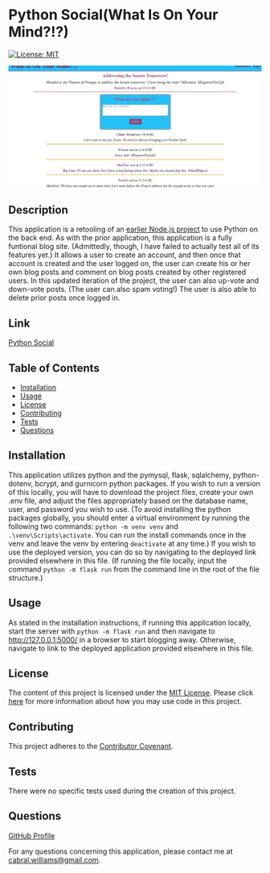# Python Social(What Is On Your Mind?!?)

  [![License: MIT](https://img.shields.io/badge/License-MIT-yellow.svg)](https://opensource.org/licenses/MIT)

  ![Beware the Ides of March!](./assets/images/caesar_screen.jpg)

  ## Description
  This application is a retooling of an [earlier Node.js project](https://github.com/cabralwilliams/what-is-on-your-mind) to use Python on the back end.
  As with the prior application, this application is a fully funtional blog site.  (Admittedly, though, I have failed to actually test all of its features yet.)  It allows a user to create an account, and then once that account is created and the user logged on, the user can create his or her own blog posts and comment on blog posts created by other registered users.  In this updated iteration of the project, the user can also up-vote and down-vote posts.  (The user can also spam voting!)  The user is also able to delete prior posts once logged in.
  
  ## Link
  [Python Social](https://slithering-python-social-7.herokuapp.com/)
  
  ## Table of Contents
  
  * [Installation](#installation)
  * [Usage](#usage)
  * [License](#license)
  * [Contributing](#contributing)
  * [Tests](#tests)
  * [Questions](#questions)
  
  ## Installation
  
  This application utilizes python and the pymysql, flask, sqlalchemy, python-dotenv, bcrypt, and gurnicorn python packages.  If you wish to run a version of this locally, you will have to download the project files, create your own .env file, and adjust the files appropriately based on the database name, user, and password you wish to use.  (To avoid installing the python packages globally, you should enter a virtual environment by running the following two commands: `python -m venv venv` and `.\venv\Scripts\activate`.  You can run the install commands once in the venv and leave the venv by entering `deactivate` at any time.)  If you wish to use the deployed version, you can do so by navigating to the deployed link provided elsewhere in this file.  (If running the file locally, input the command `python -m flask run` from the command line in the root of the file structure.)
  
  ## Usage
  
  As stated in the installation instructions, if running this application locally, start the server with `python -m flask run` and then navigate to http://127.0.0.1:5000/ in a browser to start blogging away.  Otherwise, navigate to link to the deployed application provided elsewhere in this file.
  
  ## License
  
  The content of this project is licensed under the [MIT License](https://opensource.org/licenses/MIT).  Please click [here](https://opensource.org/licenses/MIT) for more information about how you may use code in this project.

  ## Contributing

  This project adheres to the [Contributor Covenant](https://www.contributor-covenant.org/).
  
  
  ## Tests
  
  There were no specific tests used during the creation of this project.
  
  ## Questions
  [GitHub Profile](http://github.com/cabralwilliams)
  
  For any questions concerning this application, please contact me at cabral.williams@gmail.com.